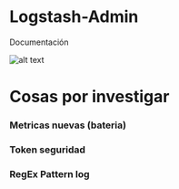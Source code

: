 # Logstash-Admin
Documentación


![alt text](https://github.com/FranHerreraR/logstash/blob/main/logstash.jpg?raw=true)

# Cosas por investigar
### Metricas nuevas (bateria)
### Token seguridad
### RegEx Pattern log
